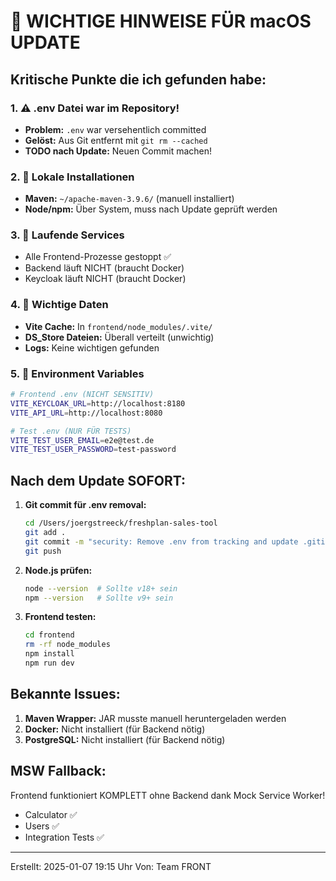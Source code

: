 # 🚨 WICHTIGE HINWEISE FÜR macOS UPDATE

## Kritische Punkte die ich gefunden habe:

### 1. ⚠️ .env Datei war im Repository!
- **Problem:** `.env` war versehentlich committed
- **Gelöst:** Aus Git entfernt mit `git rm --cached`
- **TODO nach Update:** Neuen Commit machen!

### 2. 📁 Lokale Installationen
- **Maven:** `~/apache-maven-3.9.6/` (manuell installiert)
- **Node/npm:** Über System, muss nach Update geprüft werden

### 3. 🔧 Laufende Services
- Alle Frontend-Prozesse gestoppt ✅
- Backend läuft NICHT (braucht Docker)
- Keycloak läuft NICHT (braucht Docker)

### 4. 💾 Wichtige Daten
- **Vite Cache:** In `frontend/node_modules/.vite/`
- **DS_Store Dateien:** Überall verteilt (unwichtig)
- **Logs:** Keine wichtigen gefunden

### 5. 🔑 Environment Variables
```bash
# Frontend .env (NICHT SENSITIV)
VITE_KEYCLOAK_URL=http://localhost:8180
VITE_API_URL=http://localhost:8080

# Test .env (NUR FÜR TESTS)
VITE_TEST_USER_EMAIL=e2e@test.de
VITE_TEST_USER_PASSWORD=test-password
```

## Nach dem Update SOFORT:

1. **Git commit für .env removal:**
   ```bash
   cd /Users/joergstreeck/freshplan-sales-tool
   git add .
   git commit -m "security: Remove .env from tracking and update .gitignore"
   git push
   ```

2. **Node.js prüfen:**
   ```bash
   node --version  # Sollte v18+ sein
   npm --version   # Sollte v9+ sein
   ```

3. **Frontend testen:**
   ```bash
   cd frontend
   rm -rf node_modules
   npm install
   npm run dev
   ```

## Bekannte Issues:

1. **Maven Wrapper:** JAR musste manuell heruntergeladen werden
2. **Docker:** Nicht installiert (für Backend nötig)
3. **PostgreSQL:** Nicht installiert (für Backend nötig)

## MSW Fallback:
Frontend funktioniert KOMPLETT ohne Backend dank Mock Service Worker!
- Calculator ✅
- Users ✅  
- Integration Tests ✅

---
Erstellt: 2025-01-07 19:15 Uhr
Von: Team FRONT